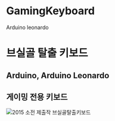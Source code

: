 # GamingKeyboard
Arduino leonardo

# 브실골 탈출 키보드
## Arduino, Arduino Leonardo
## 게이밍 전용 키보드
![2015 소전 제출작 브실골탈출키보드](https://user-images.githubusercontent.com/34766471/117870059-92c40f00-b2d6-11eb-849e-64511941903f.png)

